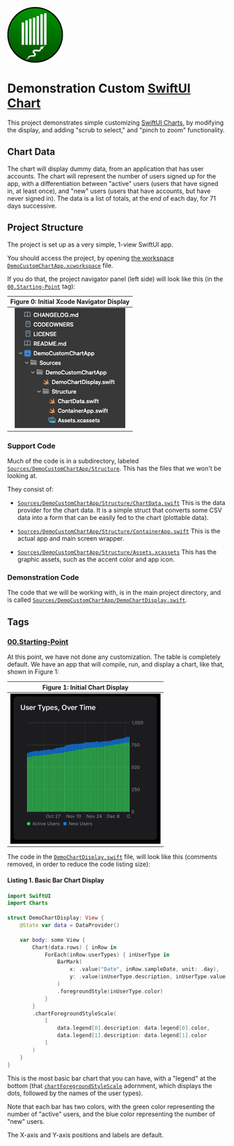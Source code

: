 ![Project Icon](icon.png)

# Demonstration Custom [SwiftUI Chart](https://developer.apple.com/documentation/Charts/Chart)

This project demonstrates simple customizing [SwiftUI Charts](https://developer.apple.com/documentation/Charts/Chart), by modifying the display, and adding "scrub to select," and "pinch to zoom" functionality.

## Chart Data

The chart will display dummy data, from an application that has user accounts. The chart will represent the number of users signed up for the app, with a differentiation between "active" users (users that have signed in, at least once), and "new" users (users that have accounts, but have never signed in). The data is a list of totals, at the end of each day, for 71 days successive.

## Project Structure

The project is set up as a very simple, 1-view SwiftUI app.

You should access the project, by opening [the workspace `DemoCustomChartApp.xcworkspace`](https://github.com/LittleGreenViper/DemoCustomChartApp/tree/master/Sources/DemoCustomChartApp.xcworkspace) file.

If you do that, the project navigator panel (left side) will look like this (in the [`00.Starting-Point`](https://github.com/LittleGreenViper/DemoCustomChartApp/releases/tag/00.Starting-Point) tag):

| Figure 0: Initial Xcode Navigator Display |
| :-: |
| ![Figure 0](img/Fig-00.png) |

### Support Code

Much of the code is in a subdirectory, labeled [`Sources/DemoCustomChartApp/Structure`](https://github.com/LittleGreenViper/DemoCustomChartApp/tree/master/Sources/DemoCustomChartApp/Structure). This has the files that we won't be looking at.

They consist of:

- [`Sources/DemoCustomChartApp/Structure/ChartData.swift`](https://github.com/LittleGreenViper/DemoCustomChartApp/tree/master/Sources/DemoCustomChartApp/Structure/ChartData.swift)
    This is the data provider for the chart data. It is a simple struct that converts some CSV data into a form that can be easily fed to the chart (plottable data).
    
- [`Sources/DemoCustomChartApp/Structure/ContainerApp.swift`](https://github.com/LittleGreenViper/DemoCustomChartApp/tree/master/Sources/DemoCustomChartApp/Structure/ContainerApp.swift)
    This is the actual app and main screen wrapper.
    
- [`Sources/DemoCustomChartApp/Structure/Assets.xcassets`](https://github.com/LittleGreenViper/DemoCustomChartApp/tree/master/Sources/DemoCustomChartApp/Structure/Assets.xcassets)
    This has the graphic assets, such as the accent color and app icon.
    
### Demonstration Code

The code that we will be working with, is in the main project directory, and is called [`Sources/DemoCustomChartApp/DemoChartDisplay.swift`](https://github.com/LittleGreenViper/DemoCustomChartApp/tree/master/Sources/DemoCustomChartApp/DemoChartDisplay.swift).

## Tags

### [00.Starting-Point](https://github.com/LittleGreenViper/DemoCustomChartApp/releases/tag/00.Starting-Point)

At this point, we have not done any customization. The table is completely default. We have an app that will compile, run, and display a chart, like that, shown in Figure 1:

| Figure 1: Initial Chart Display |
| :-: |
| ![Figure 1](img/Fig-01.png) |

The code in the [`DemoChartDisplay.swift`](https://github.com/LittleGreenViper/DemoCustomChartApp/blob/00.Starting-Point/Sources/DemoCustomChartApp/DemoChartDisplay.swift) file, will look like this (comments removed, in order to reduce the code listing size):

#### Listing 1. Basic Bar Chart Display

```swift
import SwiftUI
import Charts

struct DemoChartDisplay: View {
    @State var data = DataProvider()

    var body: some View {
        Chart(data.rows) { inRow in
            ForEach(inRow.userTypes) { inUserType in
                BarMark(
                    x: .value("Date", inRow.sampleDate, unit: .day),
                    y: .value(inUserType.description, inUserType.value)
                )
                .foregroundStyle(inUserType.color)
            }
        }
        .chartForegroundStyleScale(
            [
                data.legend[0].description: data.legend[0].color,
                data.legend[1].description: data.legend[1].color
            ]
        )
    }
}
```

This is the most basic bar chart that you can have, with a "legend" at the bottom (that [`chartForegroundStyleScale`](https://developer.apple.com/documentation/swiftui/view/chartforegroundstylescale\(_:\)) adornment, which displays the dots, followed by the names of the user types).

Note that each bar has two colors, with the green color representing the number of "active" users, and the blue color representing the number of "new" users.

The X-axis and Y-axis positions and labels are default.
